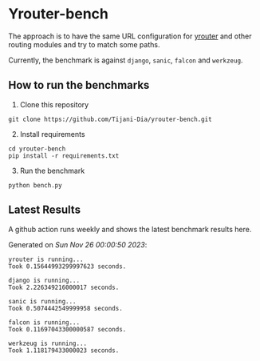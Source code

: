 # Yrouter-bench

The approach is to have the same URL configuration for [yrouter](https://github.com/Tijani-Dia/yrouter) and other routing modules and try to match some paths.

Currently, the benchmark is against `django`, `sanic`, `falcon` and `werkzeug`.

## How to run the benchmarks

1. Clone this repository

```shell
git clone https://github.com/Tijani-Dia/yrouter-bench.git
```

2. Install requirements

```shell
cd yrouter-bench
pip install -r requirements.txt
```

3. Run the benchmark

```shell
python bench.py
```

## Latest Results

A github action runs weekly and shows the latest benchmark results here.

Generated on *Sun Nov 26 00:00:50 2023*:

```shell
yrouter is running...
Took 0.15644993299997623 seconds.

django is running...
Took 2.226349216000017 seconds.

sanic is running...
Took 0.5074442549999958 seconds.

falcon is running...
Took 0.11697043300000587 seconds.

werkzeug is running...
Took 1.118179433000023 seconds.

```